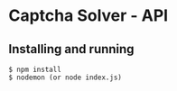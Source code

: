 # Captcha Solver - API

## Installing and running
```ssh
$ npm install
$ nodemon (or node index.js)
```